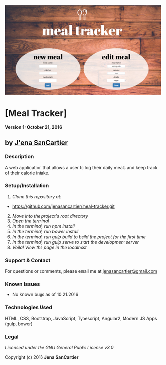 ![project screenshot](/resources/images/screenshot.png)

# [Meal Tracker]

__Version 1: October 21, 2016__
## by [J'ena SanCartier](https://github.com/jenasancartier)

### Description
A web application that allows a user to log their daily meals and keep track of their calorie intake.  

### Setup/Installation
1. _Clone this repository at:_
  * https://github.com/jenasancartier/meal-tracker.git
2. _Move into the project's root directory_
3. _Open the terminal_
4. _In the terminal, run npm install_
5. _In the terminal, run bower install_
6. _In the terminal, run gulp build to build the project for the first time_
7. _In the terminal, run gulp serve to start the development server_
8. _Voila! View the page in the localhost_

### Support & Contact
For questions or comments, please email me at [jenasancartier@gmail.com](mailto:jenasancartier@gmail.com)

### Known Issues
* No known bugs as of 10.21.2016

### Technologies Used
HTML, CSS, Bootstrap, JavaScript, Typescript, Angular2, Modern JS Apps (gulp, bower)

### Legal
*Licensed under the GNU General Public License v3.0*

Copyright (c) 2016 **Jena SanCartier**
